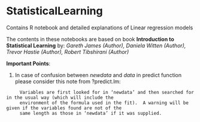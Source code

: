 # StatisticalLearning
Contains R notebook and detailed explanations of Linear regression models

The contents in these notebooks are based on book **Introduction to Statistical Learning** by:
_Gareth James (Author), Daniela Witten (Author), Trevor Hastie (Author), Robert Tibshirani (Author)_

**Important Points**:
1. In case of confusion between _newdata_ and _data_ in predict function please consider this note from ?predict.lm:
```
     Variables are first looked for in ‘newdata’ and then searched for in the usual way (which will include the 
     environment of the formula used in the fit).  A warning will be given if the variables found are not of the 
     same length as those in ‘newdata’ if it was supplied.
```
